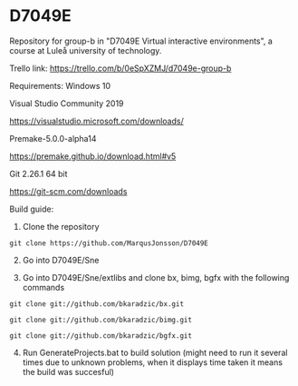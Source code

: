 # D7049E
Repository for group-b in "D7049E Virtual interactive environments", a course at Luleå university of technology.

Trello link: https://trello.com/b/0eSpXZMJ/d7049e-group-b

Requirements:
Windows 10

Visual Studio Community 2019

https://visualstudio.microsoft.com/downloads/

Premake-5.0.0-alpha14

https://premake.github.io/download.html#v5

Git 2.26.1 64 bit

https://git-scm.com/downloads

Build guide:

1. Clone the repository

```git clone https://github.com/MarqusJonsson/D7049E```

2. Go into D7049E/Sne

3. Go into D7049E/Sne/extlibs and clone bx, bimg, bgfx with the following commands

```git clone git://github.com/bkaradzic/bx.git```


```git clone git://github.com/bkaradzic/bimg.git```


```git clone git://github.com/bkaradzic/bgfx.git```


4. Run GenerateProjects.bat to build solution (might need to run it several times due to unknown problems, when it displays time taken it means the build was succesful)
